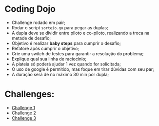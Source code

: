 # Coding Dojo
- Challenge rodado em pair;
- Rodar o script ```sorteio.go``` para pegar as duplas;
- A dupla deve se dividir entre piloto e co-piloto, realizando a troca na metade de desafio;
- Objetivo é realizar **baby steps** para cumprir o desafio;
- Refatore após cumprir o objetivo;
- Crie uma switch de testes para garantir a resolução do problema;
- Explique qual sua linha de raciocínio;
- A plateia só poderá ajudar 1 vez quando for solicitada;
- O uso de google é permitido, mas foque em tirar dúvidas com seu par;
- A duração será de no máximo 30 min por dupla;

# Challenges:
- [Challenge 1](./challenges/1)
- [Challenge 2](./challenges/2)
- [Challenge 3](./challenges/3)